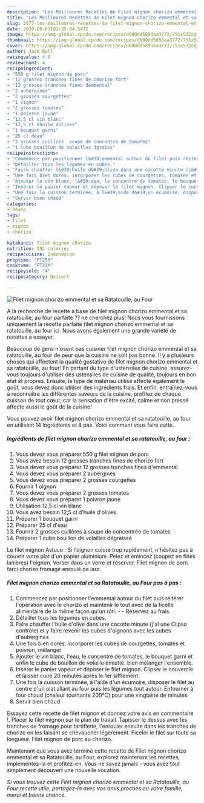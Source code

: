 ```yaml
---
description: "Les Meilleures Recettes de Filet mignon chorizo emmental et sa Ratatouille, au Four"
title: "Les Meilleures Recettes de Filet mignon chorizo emmental et sa Ratatouille, au Four"
slug: 3077-les-meilleures-recettes-de-filet-mignon-chorizo-emmental-et-sa-ratatouille-au-four
date: 2020-08-03T01:35:04.547Z
image: https://img-global.cpcdn.com/recipes/d600dd5893aa3772/751x532cq70/filet-mignon-chorizo-emmental-et-sa-ratatouille-au-four-photo-principale-de-la-recette.jpg
thumbnail: https://img-global.cpcdn.com/recipes/d600dd5893aa3772/751x532cq70/filet-mignon-chorizo-emmental-et-sa-ratatouille-au-four-photo-principale-de-la-recette.jpg
cover: https://img-global.cpcdn.com/recipes/d600dd5893aa3772/751x532cq70/filet-mignon-chorizo-emmental-et-sa-ratatouille-au-four-photo-principale-de-la-recette.jpg
author: Jack Ball
ratingvalue: 4.6
reviewcount: 4
recipeingredient:
- "550 g filet mignon de porc"
- "12 grosses tranches fines de chorizo fort"
- "12 grosses tranches fines demmental"
- "2 aubergines"
- "2 grosses courgettes"
- "1 oignon"
- "2 grosses tomates"
- "1 poivron jaune"
- "12,5 cl vin blanc"
- "12,5 cl dhuile dolives"
- "1 bouquet garni"
- "25 cl deau"
- "2 grosses cuillres  soupe de concentre de tomates"
- "1 cube bouillon de volailles dgraiss"
recipeinstructions:
- "Commencez par positionner l&#39;emmental autour du filet puis réitérer l&#39;opération avec le chorizo et maintenir le tout avec de la ficelle alimentaire de la même façon qu&#39;un rôti.  Réservez au frais"
- "Détailler tous les légumes en cubes."
- "Faire chauffer l&#39;huile d&#39;olive dans une cocotte minute (j&#39;ai une Clipso contrôle) et y faire revenir les cubes d&#39;oignons avec les cubes d&#39;aubergines"
- "Une fois bien dorés, incorporer les cubes de courgettes, tomates et poivron, mélanger"
- "Ajouter le vin blanc, l&#39;eau, le concentré de tomates, le bouquet garni et enfin le cube de bouillon de volaille émietté. bien mélanger l&#39;ensemble."
- "Insérer le panier vapeur et déposer le filet mignon. Clipser le couvercle et laisser cuire 20 minutes après le 1er sifflement."
- "Une fois la cuisson terminée, à l&#39;aide d&#39;un écumoire, disposer le filet au centre d&#39;un plat allant au four puis les légumes tout autour. Enfourner à four chaud (chaleur tournante 200°C) pour une vingtaine de minutes"
- "Servir bien chaud"
categories:
- Resep
tags:
- filet
- mignon
- chorizo

katakunci: filet mignon chorizo 
nutrition: 192 calories
recipecuisine: Indonesian
preptime: "PT25M"
cooktime: "PT31M"
recipeyield: "4"
recipecategory: Dessert

---
```



![Filet mignon chorizo emmental et sa Ratatouille, au Four](https://img-global.cpcdn.com/recipes/d600dd5893aa3772/751x532cq70/filet-mignon-chorizo-emmental-et-sa-ratatouille-au-four-photo-principale-de-la-recette.jpg)

A la recherche de recette à base de filet mignon chorizo emmental et sa ratatouille, au four parfaite ?? ne cherchez plus! Nous vous fournissons uniquement la recette parfaite filet mignon chorizo emmental et sa ratatouille, au four ici. Nous avons également une grande variété de recettes à essayer.

Beaucoup de gens n'osent pas cuisiner filet mignon chorizo emmental et sa ratatouille, au four de peur que la cuisine ne soit pas bonne. Il y a plusieurs choses qui affectent la qualité gustative de filet mignon chorizo emmental et sa ratatouille, au four! En partant du type d'ustensiles de cuisine, assurez-vous toujours d'utiliser des ustensiles de cuisine de qualité, toujours en bon état et propres. Ensuite, le type de matériau utilisé affecte également le goût, vous devez donc utiliser des ingrédients frais. Et enfin, entraînez-vous à reconnaître les différentes saveurs de la cuisine, profitez de chaque cuisson de tout cœur, car la sensation d'être excité, calme et non pressé affecte aussi le goût de la cuisine!

<!--inarticleads1-->

Vous pouvez avoir filet mignon chorizo emmental et sa ratatouille, au four en utilisant 14 Ingrédients et 8 pas. Voici comment vous faire cette.

##### Ingrédients de filet mignon chorizo emmental et sa ratatouille, au four :

1. Vous devez vous préparer 550 g filet mignon de porc
1. Vous avez besoin 12 grosses tranches fines de chorizo fort
1. Vous devez vous préparer 12 grosses tranches fines d&#39;emmental
1. Vous devez vous préparer 2 aubergines
1. Vous devez vous préparer 2 grosses courgettes
1. Fournir 1 oignon
1. Vous devez vous préparer 2 grosses tomates
1. Vous devez vous préparer 1 poivron jaune
1. Utilisation 12,5 cl vin blanc
1. Vous avez besoin 12,5 cl d&#39;huile d&#39;olives
1. Préparer 1 bouquet garni
1. Préparer 25 cl d&#39;eau
1. Fournir 2 grosses cuillères à soupe de concentrée de tomates
1. Préparer 1 cube bouillon de volailles dégraissé


Le filet mignon Astuce : Si l&#39;oignon colore trop rapidement, n&#39;hésitez pas à couvrir votre plat d&#39;un papier aluminium. Pelez et émincez (coupez en fines lanières) l&#39;oignon. Verser dans un verre et réserver. Filet mignon de porc farci chorizo fromage enroulé de lard. 

<!--inarticleads2-->

##### Filet mignon chorizo emmental et sa Ratatouille, au Four pas à pas :

1. Commencez par positionner l&#39;emmental autour du filet puis réitérer l&#39;opération avec le chorizo et maintenir le tout avec de la ficelle alimentaire de la même façon qu&#39;un rôti. -  - Réservez au frais
1. Détailler tous les légumes en cubes.
1. Faire chauffer l&#39;huile d&#39;olive dans une cocotte minute (j&#39;ai une Clipso contrôle) et y faire revenir les cubes d&#39;oignons avec les cubes d&#39;aubergines
1. Une fois bien dorés, incorporer les cubes de courgettes, tomates et poivron, mélanger
1. Ajouter le vin blanc, l&#39;eau, le concentré de tomates, le bouquet garni et enfin le cube de bouillon de volaille émietté. bien mélanger l&#39;ensemble.
1. Insérer le panier vapeur et déposer le filet mignon. Clipser le couvercle et laisser cuire 20 minutes après le 1er sifflement.
1. Une fois la cuisson terminée, à l&#39;aide d&#39;un écumoire, disposer le filet au centre d&#39;un plat allant au four puis les légumes tout autour. Enfourner à four chaud (chaleur tournante 200°C) pour une vingtaine de minutes
1. Servir bien chaud


Essayez cette recette de filet mignon et donnez votre avis en commentaire !. Placer le filet mignon sur le plan de travail. Tapisser le dessus avec les tranches de fromage pour tartiflette, l&#39;enrouler ensuite dans les tranches de chorizo en les faisant se chevaucher légèrement. Ficeler le filet sur toute sa longueur. Filet mignon de porc au chorizo. 

<!--inarticleads1-->

<p>
Maintenant que vous avez terminé cette recette de Filet mignon chorizo emmental et sa Ratatouille, au Four, explorez maintenant les recettes, implémentez-la et profitez-en. Vous ne savez jamais - vous avez tout simplement découvert une nouvelle vocation.
</p>

<p>
<i>Si vous trouvez cette Filet mignon chorizo emmental et sa Ratatouille, au Four recette utile, partagez-la avec vos amis proches ou votre famille, merci et bonne chance.</i>
</p>
